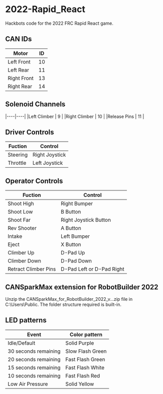 # 2022-Rapid_React
Hackbots code for the 2022 FRC Rapid React game.

## CAN IDs
|Motor|ID|
|----|----|
|Left Front|10|
|Left Rear|11|
|Right Front|13|
|Right Rear|14|


## Solenoid Channels
|----|----|
|Left Climber | 9 |
|Right Climber | 10 |
|Release Pins | 11 |

## Driver Controls
|Fuction|Control|
|----|----|
|Steering | Right Joystick |
|Throttle | Left Joystick |


## Operator Controls
|Fuction|Control|
|----|----|
|Shoot High | Right Bumper |
|Shoot Low | B Button |
|Shoot Far | Right Joystick Button |
|Rev Shooter | A Button |
|Intake | Left Bumper |
|Eject | X Button |
|Climber Up | D-Pad Up |
|Climber Down | D-Pad Down |
|Retract Climber Pins | D-Pad Left or D-Pad Right |
## CANSparkMax extension for RobotBuilder 2022
Unzip the CANSparkMax_for_RobotBuilder_2022_v...zip file in C:\Users\Public.  The folder structure required is built-in.

## LED patterns
|Event|Color pattern|
|----|----|
|Idle/Default|Solid Purple|
|30 seconds remaining | Slow Flash Green |
|20 seconds remaining | Fast Flash Green |
|15 seconds remaining | Fast Flash White |
|10 seconds remaining | Fast Flash Red |
|Low Air Pressure | Solid Yellow |
